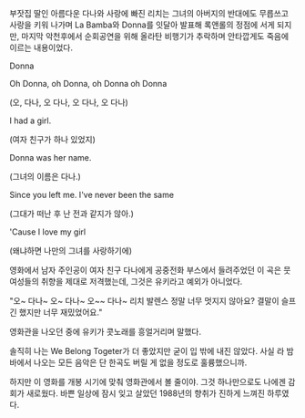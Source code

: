 부잣집 딸인 아름다운 다나와 사랑에 빠진 리치는 그녀의 아버지의 반대에도 무릅쓰고 사랑을 키워 나가며 La Bamba와 Donna를 잇달아 발표해 록앤롤의 정점에 서게 되지만, 마지막 악천후에서 순회공연을 위해 올라탄 비행기가 추락하며 안타깝게도 죽음에 이르는 내용이었다. 

Donna

Oh Donna, oh Donna, oh Donna oh Donna

(오, 다나, 오 다나, 오 다나, 오 다나)

I had a girl.

(여자 친구가 하나 있었지)

Donna was her name.

(그녀의 이름은 다나.)

Since you left me. I've never been the same

(그대가 떠난 후 난 전과 같지가 않아.)

'Cause I love my girl

(왜냐하면 나만의 그녀를 사랑하기에)

영화에서 남자 주인공이 여자 친구 다나에게 공중전화 부스에서 들려주었던 이 곡은 뭇 여성들의 취향을 제대로 저격했는데, 그것은 유키라고 예외가 아니었다.

"오~ 다나~ 오~ 다나~ 오~~ 다나~ 리치 발렌스 정말 너무 멋지지 않아요? 결말이 슬프긴 했지만 너무 재밌었어요."

영화관을 나오던 중에 유키가 콧노래를 흥얼거리며 말했다. 

솔직히 나는 We Belong Togeter가 더 좋았지만 굳이 입 밖에 내진 않았다. 사실 라 밤바에서 나오는 모든 음악은 단 한곡도 버릴 게 없을 정도로 훌륭했으니까.

하지만 이 영화를 개봉 시기에 맞춰 영화관에서 볼 줄이야. 그것 하나만으로도 나에겐 감회가 새로웠다. 바쁜 일상에 잠시 잊고 살았던 1988년의 향취가 진하게 느껴진 하루였다.